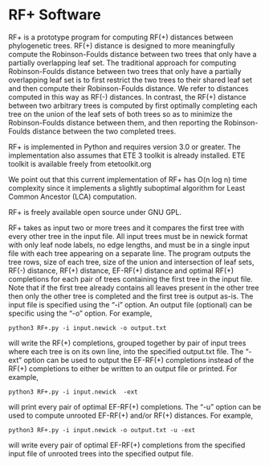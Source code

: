 # RF+ Software


RF+ is a prototype program for computing RF(+) distances between phylogenetic trees. RF(+) distance is designed to more meaningfully compute the Robinson-Foulds distance between two trees that only have a partially overlapping leaf set. The traditional approach for computing Robinson-Foulds distance between two trees that only have a partially overlapping leaf set is to first restrict the two trees to their shared leaf set and then compute their Robinson-Foulds distance. We refer to distances computed in this way as RF(-) distances.  In contrast, the RF(+) distance between two arbitrary trees is computed by first optimally completing each tree on the union of the leaf sets of both trees so as to minimize the Robinson-Foulds distance between them, and then reporting the Robinson-Foulds distance between the two completed trees.

RF+ is implemented in Python and requires version 3.0 or greater. The implementation also assumes that ETE 3 toolkit is already installed. ETE toolkit is available freely from etetoolkit.org

We point out that this current implementation of RF+ has O(n log n) time complexity since it implements a slightly suboptimal algorithm for Least Common Ancestor (LCA) computation.

RF+ is freely available open source under GNU GPL. 

RF+ takes as input two or more trees and it compares the first tree with every other tree in the input file. All input trees must be in newick format with only leaf node labels, no edge lengths, and must be in a single input file with each tree appearing on a separate line. The program outputs the tree rows, size of each tree, size of the union and intersection of leaf sets, RF(-) distance, RF(+) distance, EF-RF(+) distance and optimal RF(+) completions for each pair of trees containing the first tree in the input file.  Note that if the first tree already contains all leaves present in the other tree then only the other tree is completed and the first tree is output as-is. The input file is specified using the “-i” option. An output file (optional) can be specific using the “-o” option. For example,

`python3 RF+.py -i input.newick -o output.txt`

will write the RF(+) completions, grouped together by pair of input trees where each tree is on its own line, into the specified output.txt file. The “-ext” option can be used to output the EF-RF(+) completions instead of the RF(+) completions to either be written to an output file or printed. For example,

`python3 RF+.py -i input.newick  -ext`

will print every pair of optimal EF-RF(+) completions. The “-u” option can be used to compute unrooted EF-RF(+) and/or RF(+) distances. For example,

`python3 RF+.py -i input.newick -o output.txt -u -ext`

will write every pair of optimal EF-RF(+) completions from the specified input file of unrooted trees into the specified output file.
